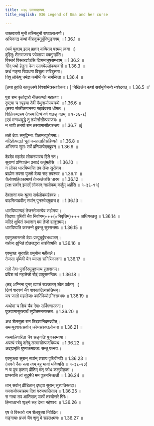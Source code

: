 ```yaml
---
title: ०३६ उमामाहत्यम्
title_english: 036 Legend of Uma and her curse

---
```

<div class="audioEmbed"  caption="श्रीराम-हरिसीताराममूर्ति-घनपाठिभ्यां वचनम्" src="https://archive.org/download/Ramayana-recitation-Sriram-harisItArAmamUrti-Ghanapaati-v2/Kanda_1/Kanda_1_BK-036-Uma_Mahathyam.mp3"></div>

उक्तवाक्ये मुनौ तस्मिन्नुभौ राघवलक्ष्मणौ।  
अभिनन्द्य कथां वीरावूचतुर्मुनिपुङ्गवम् ॥ 1.36.1 ॥   

(धर्म युक्तम् इदम् ब्रह्मन् कथितम् परमम् त्वया ।)  
दुहितुः शैलराजस्य ज्येष्ठाया वक्तुमर्हसि।  
विस्तरं विस्तरज्ञोऽसि दिव्यमानुषसम्भवम् ॥ 1.36.2 ॥   
त्रीन् पथो हेतुना केन प्लावयेल्लोकपावनी ॥ 1.36.3 ॥   
कथं गङ्गा त्रिपथगा विश्रुता सरिदुत्तमा।  
त्रिषु लोकेषु धर्मज्ञ कर्मभिः कैः समन्विता ॥ 1.36.4 ॥   

[तथा ब्रुवति काकुत्स्थे विश्वामित्रस्तपोधनः।  ]
निखिलेन कथां सर्वामृषिमध्ये न्यवेदयत् ॥ 1.36.5 ॥'   

पुरा राम कृतोद्वाहो नीलकण्ठो महातपाः।  
दृष्ट्वा च स्पृहया देवीं मैथुनायोपचक्रमे ॥ 1.36.6 ॥   
(तस्य संक्रीडमानस्य महादेवस्य धीमतः ।  
शितिकण्ठस्य देवस्य दिव्यं वर्ष शतङ् गतम् ॥ १-३६-६)  
[एवं मन्मथयुद्धे तु तयोर्नासीत्पराजयः ॥  
न चापि तनयो राम तस्यामासीत्परन्तप ॥ 1.36.7 ॥]   

ततो देवाः समुद्विग्नाः पितामहपुरोगमाः।  
यदिहोत्पद्यते भूतं कस्तत्प्रतिसहिष्यते ॥ 1.36.8 ॥   
अभिगम्य सुराः सर्वे प्रणिपत्येदमब्रुवन् ॥ 1.36.9 ॥   

देवदेव महादेव लोकस्यास्य हिते रत।  
सुराणां प्रणिपातेन प्रसादं कर्तुमर्हसि ॥ 1.36.10 ॥   
न लोका धारयिष्यन्ति तव तेजः सुरोत्तम।  
ब्राह्मेण तपसा युक्तो देव्या सह तपश्चर ॥ 1.36.11 ॥   
त्रैलोक्यहितकामार्थं तेजस्तेजसि धारय ॥ 1.36.12 ॥   
[रक्ष सर्वान् इमाल्ँ लोकान् नालोकम् कर्तुम् अर्हसि ॥ १-३६-११]  

देवतानां वचः श्रुत्वा सर्वलोकमहेश्वरः।  
बाढमित्यब्रवीत् सर्वान् पुनश्चेदमुवाच ह ॥ 1.36.13 ॥   

धारयिष्याम्यहं तेजस्तेजस्येव सहोमया।  
त्रिदशाः पृथिवी चैव निर्वाणम्+++(=निवृत्तिम्)+++ अधिगच्छतु ॥ 1.36.14 ॥   
यदिदं क्षुभितं स्थानान् मम तेजो ह्यनुत्तमम्।  
धारयिष्यति कस्तन्मे ब्रुवन्तु सुरसत्तमाः ॥ 1.36.15 ॥   

एवमुक्तास्ततो देवाः प्रत्यूचुर्वृषभध्वजम्।  
यत्तेजः क्षुभितं ह्येतत्तद्धरा धारयिष्यति ॥ 1.36.16 ॥   

एवमुक्तः सुरपतिः प्रमुमोच महीतले।  
तेजसा पृथिवी येन व्याप्ता सगिरिकानना ॥ 1.36.17 ॥   

ततो देवाः पुनरिदमूचुश्चाथ हुताशनम्।  
प्रविश त्वं महातेजो रौद्रं वायुसमन्वितः ॥ 1.36.18 ॥   

(तद् अग्निना पुनर् व्याप्तं सञ्जातम् श्वेत पर्वतम् ।)  
दिव्यं शरवणं चैव पावकादित्यसन्निभम्।  
यत्र जातो महातेजाः कार्तिकेयोऽग्निसम्भवः ॥ 1.36.19 ॥   

अथोमां च शिवं चैव देवाः सर्पिगणास्तदा।  
पूजयामासुरत्यर्थं सुप्रीतमनसस्ततः ॥ 1.36.20 ॥   

अथ शैलसुता राम त्रिदशानिदमब्रवीत्।  
समन्युरशपत्सर्वान् क्रोधसंरक्तलोचना ॥ 1.36.21 ॥   

यस्मान्निवारिता चैव सङ्गतिः पुत्रकाम्यया।  
अपत्यं स्वेषु दारेषु तस्मान्नोत्पादयिष्यथ ॥ 1.36.22 ॥   
अद्यप्रभृति युष्माकमप्रजाः सन्तु पत्नयः।  

एवमुक्त्वा सुरान् सर्वान् शशाप पृथिवीमपि ॥ 1.36.23 ॥   
(अवने नैक रूपा त्वम् बहु भार्या भविष्यसि ॥ १-३६-२३)  
न च पुत्र कृताम् प्रीतिम् मत् क्रोध कलुषीकृता ।  
प्राप्स्यसि त्वं सुदुर्मेधे मम पुत्रमनिच्छती ॥ 1.36.24 ॥   

तान् सर्वान् व्रीडितान् दृष्ट्वा सुरान् सुरपतिस्तदा।  
गमनायोपचक्राम दिशं वरुणपालिताम् ॥ 1.36.25 ॥   
स गत्वा तप आतिष्ठत् पार्श्वे तस्योत्तरे गिरेः।  
हिमवत्प्रभवे शृङ्गे सह देव्या महेश्वरः ॥ 1.36.26 ॥   

एष ते विस्तरो राम शैलपुत्र्या निवेदितः।  
गङ्गायाः प्रभवं चैव शृणु मे सहलक्ष्मणः ॥ 1.36.27 ॥   
